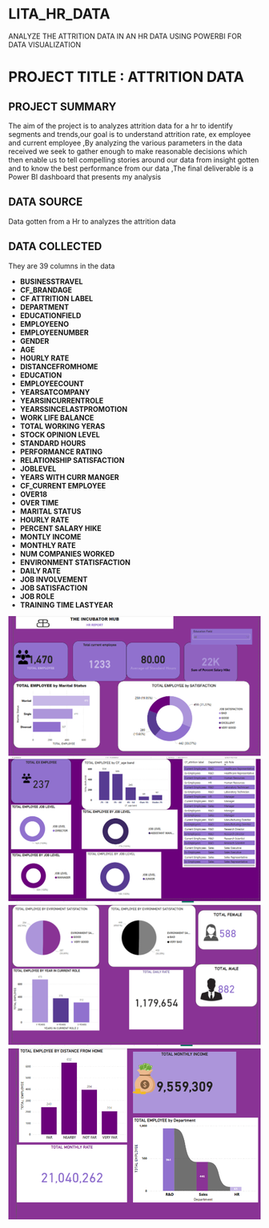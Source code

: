 # LITA_HR_DATA
ANALYZE THE ATTRITION DATA IN AN HR DATA USING POWERBI FOR DATA VISUALIZATION 
#  PROJECT TITLE : ATTRITION DATA

## PROJECT SUMMARY
The  aim of the project is to analyzes attrition data for a  hr to identify segments and trends,our goal is to understand attrition rate, ex employee and current employee  ,By analyzing the various parameters in the data received we seek to gather enough to make reasonable decisions which then enable us to tell compelling stories around our data from insight gotten and to know the best performance from our data ,The final deliverable is a Power BI dashboard that presents my analysis

## DATA SOURCE
Data gotten from a Hr to analyzes the attrition data

## DATA COLLECTED
They are 39 columns in the data
- **BUSINESSTRAVEL**
-  **CF_BRANDAGE**
-  **CF ATTRITION LABEL**
- **DEPARTMENT**
- **EDUCATIONFIELD**
- **EMPLOYEENO**
- **EMPLOYEENUMBER**
- **GENDER**
- **AGE**
- **HOURLY RATE**
- **DISTANCEFROMHOME**
- **EDUCATION**
- **EMPLOYEECOUNT**
- **YEARSATCOMPANY**
- **YEARSINCURRENTROLE**
- **YEARSSINCELASTPROMOTION**
- **WORK LIFE BALANCE**
- **TOTAL WORKING YERAS**
- **STOCK OPINION LEVEL**
- **STANDARD HOURS**
- **PERFORMANCE RATING**
- **RELATIONSHIP SATISFACTION**
- **JOBLEVEL**
- **YEARS WITH CURR MANGER**
- **CF_CURRENT EMPLOYEE**
- **OVER18**
- **OVER TIME**
- **MARITAL STATUS**
-   **HOURLY RATE**
-   **PERCENT SALARY HIKE**
-   **MONTLY INCOME**
-   **MONTHLY RATE**
-  **NUM COMPANIES WORKED**
-  **ENVIRONMENT STATISFACTION**
-  **DAILY RATE**
-  **JOB INVOLVEMENT**
-  **JOB SATISFACTION**
-  **JOB ROLE**
-  **TRAINING TIME LASTYEAR**
   
 ![image alt](https://github.com/favourite189/LITA_HR_DATA/blob/main/Screenshot%202024-10-30%20090937.png)
 ![image alt](https://github.com/favourite189/LITA_HR_DATA/blob/main/Screenshot%202024-10-30%20091322.png)
 ![image alt](https://github.com/favourite189/LITA_HR_DATA/blob/main/Screenshot%202024-10-30%20091456.png)
 ![image alt](https://github.com/favourite189/LITA_HR_DATA/blob/main/Screenshot%202024-10-30%20092822.png)
